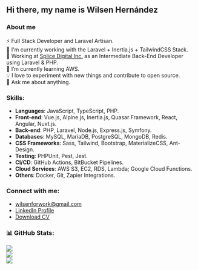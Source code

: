 ## Hi there, my name is Wilsen Hernández

### About me

⚡ Full Stack Developer and Laravel Artisan.<br>
🔭 I'm currently working with the Laravel + Inertia.js + TailwindCSS Stack.<br>
👯 Working at [Splice Digital Inc.](https://splicedigital.com/) as an Intermediate Back-End Developer using Laravel & PHP.<br>
🌱 I’m currently learning AWS.<br>
💡 I love to experiment with new things and contribute to open source.<br>
💬 Ask me about anything.<br>

### Skills:

- **Languages**: JavaScript, TypeScript, PHP.
- **Front-end**: Vue.js, Alpine.js, Inertia.js, Quasar Framework, React, Angular, Nuxt.js.
- **Back-end**: PHP, Laravel, Node.js, Express.js, Symfony.
- **Databases**: MySQL, MariaDB, PostgreSQL, MongoDB, Redis.
- **CSS Frameworks**: Sass, Tailwind, Bootstrap, MaterializeCSS, Ant-Design.
- **Testing**: PHPUnit, Pest, Jest.
- **CI/CD**: GitHub Actions, BitBucket Pipelines.
- **Cloud Services**: AWS S3, EC2, RDS, Lambda; Google Cloud Functions.
- **Others**: Docker, Git, Zapier Integrations.

### Connect with me:

- [wilsenforwork@gmail.com][email]
- [LinkedIn Profile][linkedin]
- [Download CV][flowcv]

### 📊 GitHub Stats:
![](https://github-readme-stats.vercel.app/api?username=wilsenhc&theme=dark&hide_border=true&include_all_commits=true&count_private=true)<br/>
![](https://github-readme-streak-stats.herokuapp.com/?user=wilsenhc&theme=dark&hide_border=true)<br/>
![](https://github-readme-stats.vercel.app/api/top-langs/?username=wilsenhc&theme=dark&hide_border=true&include_all_commits=true&count_private=true&layout=compact)

[email]: mailto:wilsenforwork@gmail.com
[linkedin]: https://linkedin.com/in/wilsenhc
[flowcv]: https://flowcv.com/resume/s2angqcuka
